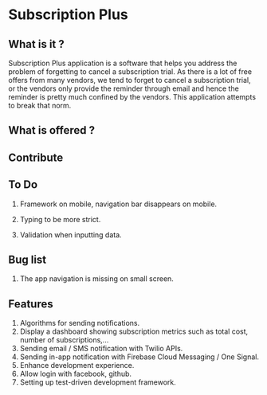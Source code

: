 # Subscription Plus

## What is it ?

Subscription Plus application is a software that helps you address the problem of forgetting to cancel a subscription trial. As there is a lot of free offers from many vendors, we tend to forget to cancel a subscription trial, or the vendors only provide the reminder through email and hence the reminder is pretty much confined by the vendors. This application attempts to break that norm.

## What is offered ?

## Contribute

## To Do

1. Framework on mobile, navigation bar disappears on mobile.

2. Typing to be more strict.

3. Validation when inputting data.

## Bug list

1. The app navigation is missing on small screen.

## Features

1. Algorithms for sending notifications.
2. Display a dashboard showing subscription metrics such as total cost, number of subscriptions,...
3. Sending email / SMS notification with Twilio APIs.
4. Sending in-app notification with Firebase Cloud Messaging / One Signal.
5. Enhance development experience.
6. Allow login with facebook, github.
7. Setting up test-driven development framework.
